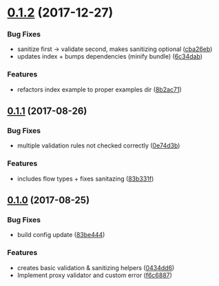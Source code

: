 <a name="0.1.2"></a>
# [0.1.2](https://github.com/sorodrigo/proxy-validator/compare/0434dd6...v0.1.2) (2017-12-27)

### Bug Fixes

* sanitize first -> validate second, makes sanitizing optional ([cba26eb](https://github.com/sorodrigo/proxy-validator/commit/cba26eb))
* updates index + bumps dependencies (minify bundle) ([6c34dab](https://github.com/sorodrigo/proxy-validator/commit/6c34dab))


### Features

* refactors index example to proper examples dir ([8b2ac71](https://github.com/sorodrigo/proxy-validator/commit/8b2ac71))



<a name="0.1.1"></a>
## [0.1.1](https://github.com/sorodrigo/proxy-validator/compare/0434dd6...v0.1.1) (2017-08-26)


### Bug Fixes

* multiple validation rules not checked correctly ([0e74d3b](https://github.com/sorodrigo/proxy-validator/commit/0e74d3b))


### Features

* includes flow types + fixes sanitazing ([83b331f](https://github.com/sorodrigo/proxy-validator/commit/83b331f))


<a name="0.1.0"></a>
## [0.1.0](https://github.com/sorodrigo/proxy-validator/compare/0434dd6...v0.1.0) (2017-08-25)


### Bug Fixes

* build config update ([83be444](https://github.com/sorodrigo/proxy-validator/commit/83be444))


### Features

* creates basic validation & sanitizing helpers ([0434dd6](https://github.com/sorodrigo/proxy-validator/commit/0434dd6))
* Implement proxy validator and custom error ([f6c6887](https://github.com/sorodrigo/proxy-validator/commit/f6c6887))



